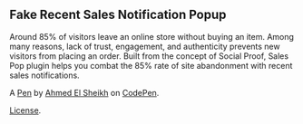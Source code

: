 Fake Recent Sales Notification Popup
------------------------------------
Around 85% of visitors leave an online store without buying an item. Among many reasons, lack of trust, engagement, and authenticity prevents new visitors from placing an order. Built from the concept of Social Proof, Sales Pop plugin helps you combat the 85% rate of site abandonment with recent sales notifications.

A [Pen](https://codepen.io/nemra1/pen/KKweKJd) by [Ahmed El Sheikh](https://codepen.io/nemra1) on [CodePen](https://codepen.io).

[License](https://codepen.io/nemra1/pen/KKweKJd/license).